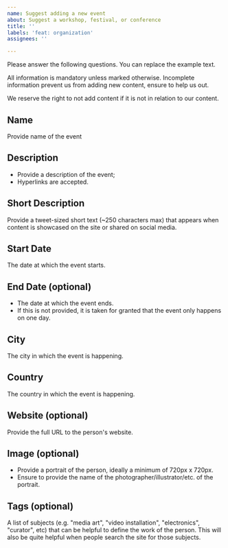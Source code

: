 ```yaml
---
name: Suggest adding a new event
about: Suggest a workshop, festival, or conference
title: ''
labels: 'feat: organization'
assignees: ''

---
```


Please answer the following questions. You can replace the example text.

All information is mandatory unless marked otherwise. Incomplete information prevent us from adding new content, ensure to help us out.

We reserve the right to not add content if it is not in relation to our content.


## Name
Provide name of the event

## Description
- Provide a description of the event;
- Hyperlinks are accepted.

## Short Description
Provide a tweet-sized short text (~250 characters max) that appears when content is showcased on the site or shared on social media.

## Start Date
The date at which the event starts.

## End Date (optional)
- The date at which the event ends.
- If this is not provided, it is taken for granted that the event only happens on one day.

## City
The city in which the event is happening.

## Country
The country in which the event is happening.

## Website (optional)
Provide the full URL to the person's website.

## Image (optional)
- Provide a portrait of the person, ideally a minimum of 720px x 720px.
- Ensure to provide the name of the photographer/illustrator/etc. of the portrait.

## Tags (optional)
A list of subjects (e.g. "media art", "video installation", "electronics", "curator", etc) that can be helpful to define the work of the person. This will also be quite helpful when people search the site for those subjects.
